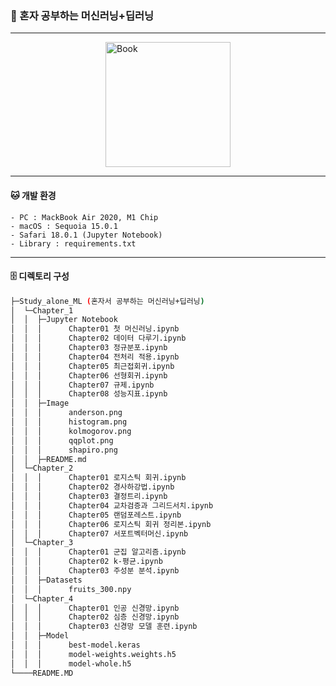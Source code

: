 ### 🔧 혼자 공부하는 머신러닝+딥러닝

---
<img src="https://image.yes24.com/goods/96024871/XL.jpg" alt="Book" style="width: 200px; display: block; margin-left: auto; margin-right: auto;">

---
#### 🐱 개발 환경
	- PC : MackBook Air 2020, M1 Chip
	- macOS : Sequoia 15.0.1
	- Safari 18.0.1 (Jupyter Notebook)
	- Library : requirements.txt

---
#### 🗄️ 디렉토리 구성
```sh
├─Study_alone_ML (혼자서 공부하는 머신러닝+딥러닝)
│  └─Chapter_1
│  │  ├─Jupyter Notebook
│  │  │      Chapter01 첫 머신러닝.ipynb
│  │  │      Chapter02 데이터 다루기.ipynb
│  │  │      Chapter03 정규분포.ipynb
│  │  │      Chapter04 전처리 적용.ipynb
│  │  │      Chapter05 최근접회귀.ipynb
│  │  │      Chapter06 선형회귀.ipynb
│  │  │      Chapter07 규제.ipynb
│  │  │      Chapter08 성능지표.ipynb
│  │  ├─Image
│  │  │      anderson.png
│  │  │      histogram.png
│  │  │      kolmogorov.png
│  │  │      qqplot.png
│  │  │      shapiro.png
│  │  ├─README.md
│  └─Chapter_2
│  │  │      Chapter01 로지스틱 회귀.ipynb
│  │  │      Chapter02 경사하강법.ipynb
│  │  │      Chapter03 결정트리.ipynb
│  │  │      Chapter04 교차검증과 그리드서치.ipynb
│  │  │      Chapter05 랜덤포레스트.ipynb
│  │  │      Chapter06 로지스틱 회귀 정리본.ipynb
│  │  │      Chapter07 서포트벡터머신.ipynb
│  └─Chapter_3
│  │  │      Chapter01 군집 알고리즘.ipynb
│  │  │      Chapter02 k-평균.ipynb
│  │  │      Chapter03 주성분 분석.ipynb
│  │  ├─Datasets
│  │  │      fruits_300.npy
│  └─Chapter_4
│  │  │      Chapter01 인공 신경망.ipynb
│  │  │      Chapter02 심층 신경망.ipynb
│  │  │      Chapter03 신경망 모델 훈련.ipynb
│  │  ├─Model
│  │  │      best-model.keras
│  │  │      model-weights.weights.h5
│  │  │      model-whole.h5
└────README.MD
```

